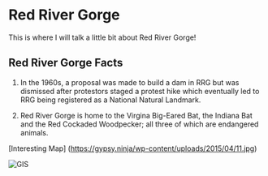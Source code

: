 # Red River Gorge 

This is where I will talk a little bit about Red River Gorge!

## Red River Gorge Facts

1. In the 1960s, a proposal was made to build a dam in RRG but was dismissed after protestors staged a protest hike which eventually led to RRG being registered as a National Natural Landmark.

2. Red River Gorge is home to the Virgina Big-Eared Bat, the Indiana Bat and the Red Cockaded Woodpecker; all three of which are endangered animals.

[Interesting Map]
(https://gypsy.ninja/wp-content/uploads/2015/04/11.jpg)

![GIS](https://i.pinimg.com/originals/66/b7/a2/66b7a285c0ad77a4d5f655857693e55a.jpg)
